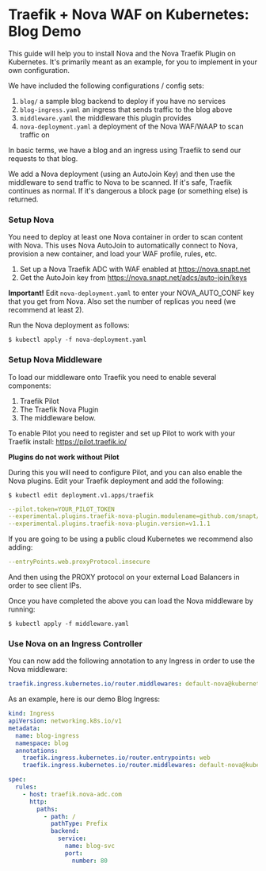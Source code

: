 # Traefik + Nova WAF on Kubernetes: Blog Demo

This guide will help you to install Nova and the Nova Traefik Plugin on 
Kubernetes. It's primarily meant as an example, for you to implement 
in your own configuration. 

We have included the following configurations / config sets: 

1. ```blog/``` a sample blog backend to deploy if you have no services
2. ```blog-ingress.yaml``` an ingress that sends traffic to the blog above
3. ```middleware.yaml``` the middleware this plugin provides
4. ```nova-deployment.yaml``` a deployment of the Nova WAF/WAAP to scan traffic on

In basic terms, we have a blog and an ingress using Traefik to send our requests to that blog.

We add a Nova deployment (using an AutoJoin Key) and then use the middleware to send 
traffic to Nova to be scanned. If it's safe, Traefik continues as normal. If it's 
dangerous a block page (or something else) is returned. 


### Setup Nova

You need to deploy at least one Nova container in order to scan content with Nova. 
This uses Nova AutoJoin to automatically connect to Nova, provision a new container, 
and load your WAF profile, rules, etc. 

1. Set up a Nova Traefik ADC with WAF enabled at https://nova.snapt.net
2. Get the AutoJoin key from https://nova.snapt.net/adcs/auto-join/keys

**Important!** Edit ```nova-deployment.yaml``` to enter your NOVA_AUTO_CONF key that you 
get from Nova. Also set the number of replicas you need (we recommend at least 2). 

Run the Nova deployment as follows:

```shell
$ kubectl apply -f nova-deployment.yaml
```


### Setup Nova Middleware

To load our middleware onto Traefik you need to enable several components: 

1. Traefik Pilot
2. The Traefik Nova Plugin
3. The middleware below. 

To enable Pilot you need to register and set up Pilot to work with your Traefik install: https://pilot.traefik.io/

**Plugins do not work without Pilot**

During this you will need to configure Pilot, and you can also enable the Nova plugins. Edit your Traefik deployment 
and add the following: 

```shell
$ kubectl edit deployment.v1.apps/traefik
```

```yaml
--pilot.token=YOUR_PILOT_TOKEN
--experimental.plugins.traefik-nova-plugin.modulename=github.com/snapt/traefik-nova-plugin
--experimental.plugins.traefik-nova-plugin.version=v1.1.1
```

If you are going to be using a public cloud Kubernetes we recommend also adding: 
```yaml
--entryPoints.web.proxyProtocol.insecure
```

And then using the PROXY protocol on your external Load Balancers in order to see client IPs. 

Once you have completed the above you can load the Nova middleware by running:

```shell
$ kubectl apply -f middleware.yaml
```

### Use Nova on an Ingress Controller

You can now add the following annotation to any Ingress in order to use the Nova middleware: 
```yaml
traefik.ingress.kubernetes.io/router.middlewares: default-nova@kubernetescrd
```

As an example, here is our demo Blog Ingress: 
```yaml
kind: Ingress
apiVersion: networking.k8s.io/v1
metadata:
  name: blog-ingress
  namespace: blog
  annotations:
    traefik.ingress.kubernetes.io/router.entrypoints: web
    traefik.ingress.kubernetes.io/router.middlewares: default-nova@kubernetescrd

spec:
  rules:
    - host: traefik.nova-adc.com
      http:
        paths:
          - path: /
            pathType: Prefix
            backend:
              service:
                name: blog-svc
                port:
                  number: 80
```
